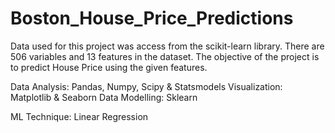 # Boston_House_Price_Predictions

Data used for this project was access from the scikit-learn library.
There are 506 variables and 13 features in the dataset.
The objective of the project is to predict House Price using the given features.

Data Analysis: Pandas, Numpy, Scipy & Statsmodels 
Visualization: Matplotlib & Seaborn
Data Modelling: Sklearn

ML Technique: Linear Regression
